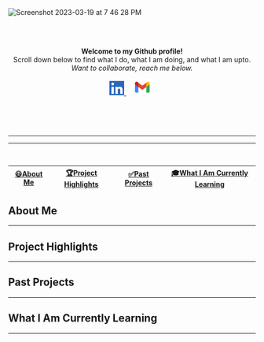 <img width="900" alt="Screenshot 2023-03-19 at 7 46 28 PM" src="https://user-images.githubusercontent.com/121966384/226221817-d1775be2-adf0-4d6b-a610-66c5ae96ba3e.png">

<br><br>
<p align="center" style="margin-top:10px">
<b>
Welcome to my Github profile!</b> <br>
Scroll down below to find what I do, what I am doing, and what I am upto.<br>   
<i>Want to collaborate, reach me below.</i>
</p>

<div align="center">
  <a href="https://www.linkedin.com/in/gordon-rice/">
    <img width="30px" src="Screenshot 2023-03-19 at 8.17.54 PM.png"  />
  </a>
  &nbsp;
 <a href="mailto:gordon.t.rice.vet@gmail.com">
      <img width="50px" src="Gmail-Logo.wine.svg" />
  </a></p>
  &nbsp;
</div>
<br>
<br>
<hr>
<hr>
&nbsp;
&nbsp;
&nbsp;
&nbsp;
&nbsp;
&nbsp;
&nbsp;
&nbsp;
&nbsp;
&nbsp;

| [😃About Me](#about-me) | [🏆Project Highlights](#project-highlights) | [✅Past Projects](#past-projects) | [🎓What I Am Currently Learning](#what-i-am-currently-learning) |
|-------|-------|-----|---------|
## About Me
---
## Project Highlights
---
## Past Projects
---
## What I Am Currently Learning
---
